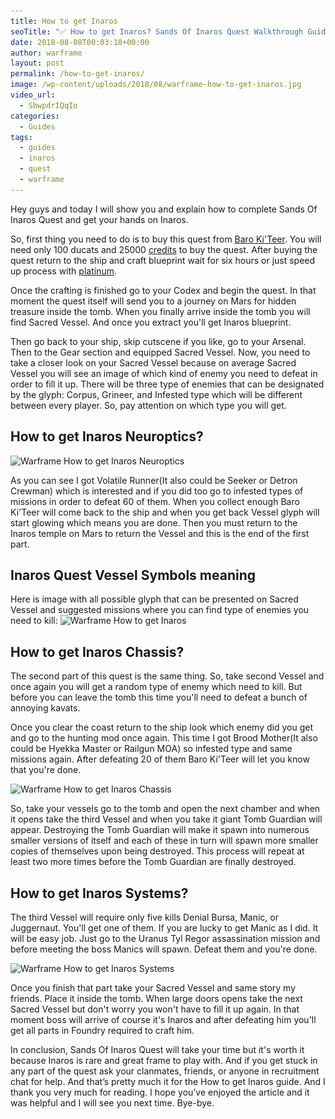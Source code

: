 ```yaml
---
title: How to get Inaros
seoTitle: "✅ How to get Inaros? Sands Of Inaros Quest Walkthrough Guide"
date: 2018-08-08T00:03:18+00:00
author: warframe
layout: post
permalink: /how-to-get-inaros/
image: /wp-content/uploads/2018/08/warframe-how-to-get-inaros.jpg
video_url:
  - SbwpdrIQqIo
categories:
  - Guides
tags:
  - guides
  - inaros
  - quest
  - warframe
---
```

Hey guys and today I will show you and explain how to complete Sands Of Inaros Quest and get your hands on Inaros.<!--more-->

So, first thing you need to do is to buy this quest from [Baro Ki'Teer](/baro-kiteer-void-trader/ "Warframe Baro Ki'Teer Void Trader"). You will need only 100 ducats and 25000 [credits](/farm-credits-750k-credits-per-hour/ "How To Farm Credits") to buy the quest. After buying the quest return to the ship and craft blueprint wait for six hours or just speed up process with [platinum](/ways-earn-platinum/ "10 Ways to Earn Platinum"). 

Once the crafting is finished go to your Codex and begin the quest. In that moment the quest itself will send you to a journey on Mars for hidden treasure inside the tomb. When you finally arrive inside the tomb you will find Sacred Vessel. And once you extract you'll get Inaros blueprint.

Then go back to your ship, skip cutscene if you like, go to your Arsenal. Then to the Gear section and equipped Sacred Vessel. Now, you need to  take a closer look on your Sacred Vessel because on average Sacred Vessel you will see an image of which kind of enemy you need to defeat in order to fill it up. There will be three type of enemies that can be designated by the glyph: Corpus, Grineer, and Infested type which will be different between every player. So, pay attention on which type you will get. 

## How to get Inaros Neuroptics?
<img src='/wp-content/uploads/2018/08/warframe-sacred-vessel-volatile-runner.png' title='Warframe Fulfill the first vessel challenge' alt='Warframe How to get Inaros Neuroptics' width='750' height='265' class='alignnone size-large' srcset='/wp-content/uploads/2018/08/warframe-sacred-vessel-volatile-runner-1024x576.png 1024w, /wp-content/uploads/2018/08/warframe-sacred-vessel-volatile-runner-300x169.png 300w, /wp-content/uploads/2018/08/warframe-sacred-vessel-volatile-runner-768x432.png 768w, /wp-content/uploads/2018/08/warframe-sacred-vessel-volatile-runner.png 1920w' sizes='(max-width: 750px) 100vw, 750px'/>

As you can see I got Volatile Runner(It also could be Seeker or Detron Crewman) which is interested and if you did too go to infested types of missions in order to defeat 60 of them. When you collect enough Baro Ki'Teer will come back to the ship and when you get back Vessel glyph will start glowing which means you are done. Then you must return to the Inaros temple on Mars to return the Vessel and this is the end of the first part. 

## Inaros Quest Vessel Symbols meaning
Here is image with all possible glyph that can be presented on Sacred Vessel and suggested missions where you can find type of enemies you need to kill:
<img src='/wp-content/uploads/2018/08/warframe-sacred-vessel-glyphs.jpg' title='Warframe Inaros Quest Vessel Symbols meaning' alt='Warframe How to get Inaros' width='750' height='265' class='alignnone size-large' srcset='/wp-content/uploads/2018/08/warframe-sacred-vessel-glyphs-1024x640.jpg 1024w, /wp-content/uploads/2018/08/warframe-sacred-vessel-glyphs-300x188.jpg 300w, /wp-content/uploads/2018/08/warframe-sacred-vessel-glyphs-768x480.jpg 768w, /wp-content/uploads/2018/08/warframe-sacred-vessel-glyphs.jpg 1920w' sizes='(max-width: 750px) 100vw, 750px'/>

## How to get Inaros Chassis?
The second part of this quest is the same thing. So, take second Vessel and once again you will get a random type of enemy which need to kill. But before you can leave the tomb this time you'll need to defeat a bunch of annoying kavats. 

Once you clear the coast return to the ship look which enemy did you get and go to the hunting mod once again. This time I got Brood Mother(It also could be Hyekka Master or Railgun MOA) so infested type and same missions again. After defeating 20 of them Baro Ki'Teer will let you know that you're done. 

<img src='/wp-content/uploads/2018/08/warframe-sacred-vessel-brood-mother.png' title='Warframe Fulfill the second vessels challenge' alt='Warframe How to get Inaros Chassis' width='750' height='265' class='alignnone size-large' srcset='/wp-content/uploads/2018/08/warframe-sacred-vessel-brood-mother-1024x576.png 1024w, /wp-content/uploads/2018/08/warframe-sacred-vessel-brood-mother-300x169.png 300w, /wp-content/uploads/2018/08/warframe-sacred-vessel-brood-mother-768x432.png 768w, /wp-content/uploads/2018/08/warframe-sacred-vessel-brood-mother.png 1920w' sizes='(max-width: 750px) 100vw, 750px'/>

So, take your vessels go to the tomb and open the next chamber and when it opens take the third Vessel and when you take it giant Tomb Guardian will appear. Destroying the Tomb Guardian will make it spawn into numerous smaller versions of itself and each of these in turn will spawn more smaller copies of themselves upon being destroyed. This process will repeat at least two more times before the Tomb Guardian are finally destroyed. 

## How to get Inaros Systems? 
The third Vessel will require only five kills Denial Bursa, Manic, or Juggernaut. You'll get one of them. If you are lucky to get Manic as I did. It will be easy job. Just go to the Uranus Tyl Regor assassination mission and before meeting the boss Manics will spawn. Defeat them and you're done. 

<img src='/wp-content/uploads/2018/08/warframe-sacred-vessel-manic.png' title='Warframe Fulfill the third vessels challenge' alt='Warframe How to get Inaros Systems' width='750' height='265' class='alignnone size-large' srcset='/wp-content/uploads/2018/08/warframe-sacred-vessel-manic-1024x576.png 1024w, /wp-content/uploads/2018/08/warframe-sacred-vessel-manic-300x169.png 300w, /wp-content/uploads/2018/08/warframe-sacred-vessel-manic-768x432.png 768w, /wp-content/uploads/2018/08/warframe-sacred-vessel-manic.png 1920w' sizes='(max-width: 750px) 100vw, 750px'/>

Once you finish that part take your Sacred Vessel and same story my friends. Place it inside the tomb. When large doors opens take the next Sacred Vessel but don't worry you won't have to fill it up again. In that moment boss will arrive of course it's Inaros and after defeating him you'll get all parts in Foundry required to craft him.

In conclusion, Sands Of Inaros Quest will take your time but it's worth it because Inaros is rare and great frame to play with. And if you get stuck in any part of the quest ask your clanmates, friends, or anyone in recruitment chat for help. And that’s pretty much it for the How to get Inaros guide. And I thank you very much for reading. I hope you’ve enjoyed the article and it was helpful and I will see you next time. Bye-bye.